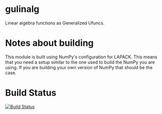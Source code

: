 gulinalg
========

Linear algebra functions as Generalized Ufuncs.


Notes about building
====================

This module is built using NumPy's configuration for LAPACK. This means that
you need a setup similar to the one used to build the NumPy you are using. If
you are building your own version of NumPy that should be the case.


Build Status
============

[![Build Status](https://travis-ci.org/ContinuumIO/gulinalg.svg?branch=master)](https://travis-ci.org/ContinuumIO/gulinalg)

